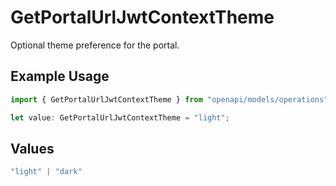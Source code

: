 # GetPortalUrlJwtContextTheme

Optional theme preference for the portal.

## Example Usage

```typescript
import { GetPortalUrlJwtContextTheme } from "openapi/models/operations";

let value: GetPortalUrlJwtContextTheme = "light";
```

## Values

```typescript
"light" | "dark"
```